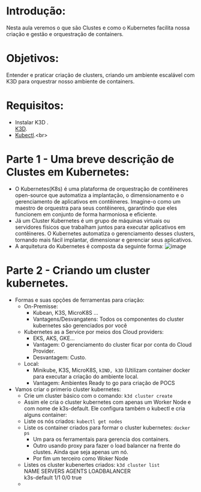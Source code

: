 # Introdução:<br>
Nesta aula veremos o que são Clustes e como o Kubernetes facilita nossa criação e gestão e orquestração de containers.

# Objetivos:<br>
Entender e praticar criação de clusters, criando um ambiente escalável com K3D para orquestrar nosso ambiente de containers.

# Requisitos:<br>
* Instalar K3D .<br>
  [K3D](https://k3d.io/v5.6.3/).
* [Kubectl]([https://learn.microsoft.com/en-us/windows/dev-environment/javascript/nodejs-on-wsl](https://kubernetes.io/pt-br/docs/tasks/tools/)).<br>

# Parte 1 - Uma breve descrição de Clustes em Kubernetes:<br>
 * O Kubernetes(K8s) é uma plataforma de orquestração de contêineres open-source que automatiza a implantação, o dimensionamento e o gerenciamento de aplicativos em contêineres. Imagine-o como um maestro de orquestra para seus contêineres, garantindo que eles funcionem em conjunto de forma harmoniosa e eficiente.
 * Já um Cluster Kubernetes é um grupo de máquinas virtuais ou servidores físicos que trabalham juntos para executar aplicativos em contêineres. O Kubernetes automatiza o gerenciamento desses clusters, tornando mais fácil implantar, dimensionar e gerenciar seus aplicativos.
 * A arquitetura do Kubernetes é composta da seguinte forma:
![image](https://www.google.com/url?sa=i&url=https%3A%2F%2Fblog.devops.dev%2Fkubernetes-components-and-architecture-8bc0b1d41754&psig=AOvVaw3adgmwK9fGybMhS5hosb2z&ust=1716646501020000&source=images&cd=vfe&opi=89978449&ved=0CBIQjRxqFwoTCJCXjNm8poYDFQAAAAAdAAAAABAE)

# Parte 2 - Criando um cluster kubernetes.
 * Formas e suas opções de ferramentas para criação:
   * On-Premisse:
     * Kubean, K3S, MicroK8S ...
     * Vantagens/Desvangatens: Todos os componentes do cluster kubernetes são gerenciados por você
   * Kubernetes as a Service por meios dos Cloud providers:
     * EKS, AKS, GKE...
     * Vantagem: O gerenciamento do cluster ficar por conta do Cloud Provider.
     * Desvantagem: Custo.
   * Local:
     * Minikube, K3S, MicroK8S, `kIND, k3D` (Utilizam container docker para executar a criação do ambiente local.
     * Vantagem: Ambientes Ready to go para criação de POCS
 * Vamos criar o primerio cluster kubernetes:
   * Crie um cluster básico com o comando: `k3d cluster create`
   * Assim ele cria o cluster kubernetes com apenas um Worker Node e com nome de k3s-default. Ele configura também o kubectl e cria alguns container:
   * Liste os nós criados: `kubectl get nodes`
   * Liste os container criados para formar o cluster kubernetes: `docker ps`
     * Um para os ferramentais para gerencia dos containers.
     * Outro usando proxy para fazer o load balancer na frente do clustes. Ainda que seja apenas um nó.
     * Por fim um terceiro como Woker Node
   * Listes os cluster kubenertes criados: `k3d cluster list`<br>
     NAME          SERVERS   AGENTS   LOADBALANCER<br>
     k3s-default   1/1       0/0      true
   *  





















